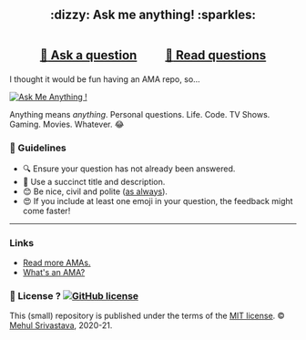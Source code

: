 <h2 align="center">
:dizzy: Ask me anything! :sparkles:<br><br>

<a href="../../issues/new">:speech_balloon: Ask a question</a> &nbsp;&nbsp;&nbsp;&nbsp;&nbsp;&nbsp;&nbsp;&nbsp; <a href="../../issues?q=is%3Aissue+is%3Aclosed+sort%3Aupdated-desc">:book: Read questions</a>
</h2>

I thought it would be fun having an AMA repo, so...

[![Ask Me Anything !](https://img.shields.io/badge/Ask%20me-anything-1abc9c.svg)](https://GitHub.com/notmehul/ama)

Anything means *anything*. Personal questions. Life. Code. TV Shows. 
Gaming. Movies. Whatever. :joy:

### :memo: Guidelines

 - :mag: Ensure your question has not already been answered.
 - :memo: Use a succinct title and description.
 - :blush: Be nice, civil and polite ([as always](http://contributor-covenant.org/version/1/4/)).
 - :heart_eyes: If you include at least one emoji in your question, the feedback might come faster!

----

### Links

 - [Read more AMAs.](https://github.com/sindresorhus/amas)
 - [What's an AMA?](https://en.wikipedia.org/wiki/Reddit#IAmA_and_AMA)

### :scroll: License ? [![GitHub license](https://img.shields.io/github/license/Naereen/ama.svg)](https://github.com/notmehul/ama/blob/master/LICENSE)
This (small) repository is published under the terms of the [MIT license](LICENSE.txt). © [Mehul Srivastava](https://GitHub.com/notmehul), 2020-21.
